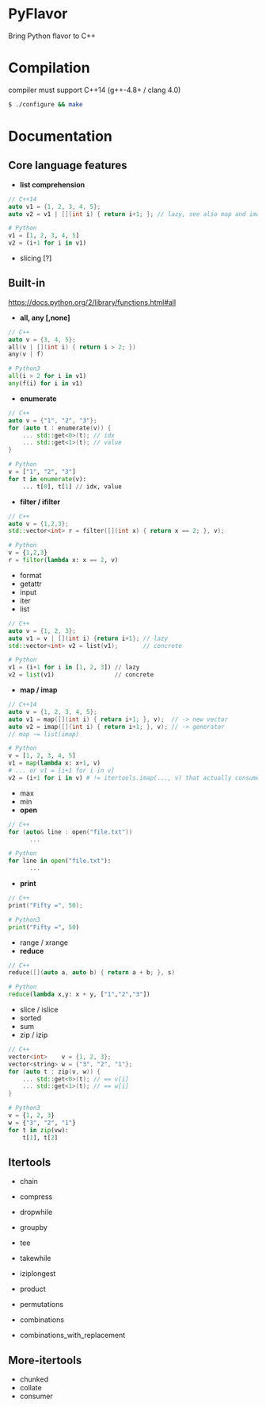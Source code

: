 PyFlavor
========

Bring Python flavor to C++

Compilation
===========
compiler must support C++14 (g++-4.8+ / clang 4.0)
```sh
$ ./configure && make
```
Documentation
=============

Core language features
----------------------

* **list comprehension**
```C++
// C++14
auto v1 = {1, 2, 3, 4, 5};
auto v2 = v1 | [](int i) { return i+1; }; // lazy, see also map and imap
```
```Python
# Python
v1 = [1, 2, 3, 4, 5]
v2 = (i+1 for i in v1)
```

* slicing [?]

Built-in
--------

https://docs.python.org/2/library/functions.html#all

* **all, any [,none]**
```C++
// C++
auto v = {3, 4, 5};
all(v | [](int i) { return i > 2; })
any(v | f)
```
```Python
# Python3
all(i > 2 for i in v1)
any(f(i) for i in v1)
```
* **enumerate**
```C++
// C++
auto v = {"1", "2", "3"};
for (auto t : enumerate(v)) {
    ... std::get<0>(t); // idx
    ... std::get<1>(t); // value
}
```
```Python
# Python
v = ["1", "2", "3"]
for t in enumerate(v):
    ... t[0], t[1] // idx, value
```
* **filter / ifilter**
```C++
// C++
auto v = {1,2,3};
std::vector<int> r = filter([](int x) { return x == 2; }, v);
```
```Python
# Python
v = {1,2,3}
r = filter(lambda x: x == 2, v)
```
* format
* getattr
* input
* iter
* list
```C++
// C++
auto v = {1, 2, 3};
auto v1 = v | [](int i) {return i+1}; // lazy
std::vector<int> v2 = list(v1);       // concrete
```
```Python
# Python
v1 = (i+1 for i in [1, 2, 3]) // lazy
v2 = list(v1)                 // concrete
```
* **map / imap**
```C++
// C++14
auto v = {1, 2, 3, 4, 5};
auto v1 = map([](int i) { return i+1; }, v);  // -> new vector
auto v2 = imap([](int i) { return i+1; }, v); // -> generator
// map ~= list(imap)
```
```Python
# Python
v = [1, 2, 3, 4, 5]
v1 = map(lambda x: x+1, v)
# ... or v1 = [i+1 for i in v]
v2 = (i+1 for i in v) # != itertools.imap(..., v) that actually consumes v
```
* max
* min
* **open**
```C++
// C++
for (auto& line : open("file.txt"))
      ...
```
```Python
# Python
for line in open("file.txt"):
      ...
```
* **print**
```C++
// C++
print("Fifty =", 50);
```
```Python
# Python3
print("Fifty =", 50)
```
* range / xrange
* **reduce**
```C++
// C++
reduce([](auto a, auto b) { return a + b; }, s)
```
```Python
# Python
reduce(lambda x,y: x + y, ["1","2","3"])
```
* slice / islice
* sorted
* sum
* zip / izip
```C++
// C++
vector<int>    v = {1, 2, 3};
vector<string> w = {"3", "2", "1"};
for (auto t : zip(v, w)) {
    ... std::get<0>(t); // == v[i]
    ... std::get<1>(t); // == w[i]
}
```
```Python
# Python3
v = {1, 2, 3}
w = {"3", "2", "1"}
for t in zip(vw):
    t[1], t[2]
```

Itertools
---------

* chain
* compress
* dropwhile
* groupby
* tee
* takewhile
* iziplongest

* product
* permutations
* combinations
* combinations_with_replacement

More-itertools
-----

* chunked
* collate
* consumer
